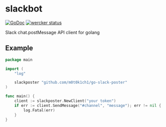# slackbot

[![GoDoc](https://godoc.org/github.com/m0t0k1ch1/slackbot?status.svg)](https://godoc.org/github.com/m0t0k1ch1/slackbot) [![wercker status](https://app.wercker.com/status/9b663f5536c8d7b8147b238613b336e3/s/master "wercker status")](https://app.wercker.com/project/bykey/9b663f5536c8d7b8147b238613b336e3)

Slack chat.postMessage API client for golang

## Example

``` go
package main

import (
	"log"

	slackposter "github.com/m0t0k1ch1/go-slack-poster"
)

func main() {
	client := slackposter.NewClient("your token")
	if err := client.SendMessage("#channel", "message"); err != nil {
		log.Fatal(err)
	}
}
```
